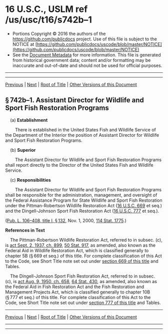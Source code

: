 ---
---

# 16 U.S.C., USLM ref /us/usc/t16/s742b–1

* Portions Copyright © 2016 the authors of the https://github.com/publicdocs project.
  Use of this file is subject to the NOTICE at [https://github.com/publicdocs/uscode/blob/master/NOTICE](https://github.com/publicdocs/uscode/blob/master/NOTICE)
* See the [Document Metadata](././../../../..//README.md) for more information.
  This file is generated from historical government data; content and/or formatting may be inaccurate and out-of-date and should not be used for official purposes.

----------
----------

[Previous](./../../../..//us/usc/t16/ch9/m__us_usc_t16_s742b.md) | [Next](./../../../..//us/usc/t16/ch9/m__us_usc_t16_s742c.md) | [Root of Title](./../../../../) | [Other Versions of this Document](https://publicdocs.github.io/go/links?ns=uslm&ref=%2Fus%2Fusc%2Ft16%2Fs742b%E2%80%931)

## § 742b–1. Assistant Director for Wildlife and Sport Fish Restoration Programs

    (a) __Establishment__ 

        There is established in the United States Fish and Wildlife Service of the Department of the Interior the position of Assistant Director for Wildlife and Sport Fish Restoration Programs.

    (b) __Superior__ 

        The Assistant Director for Wildlife and Sport Fish Restoration Programs shall report directly to the Director of the United States Fish and Wildlife Service.

    (c) __Responsibilities__ 

        The Assistant Director for Wildlife and Sport Fish Restoration Programs shall be responsible for the administration, management, and oversight of the Federal Assistance Program for State Wildlife and Sport Fish Restoration under the Pittman-Robertson Wildlife Restoration Act ([16 U.S.C. 669][/us/usc/t16/s669] et seq.) and the Dingell-Johnson Sport Fish Restoration Act ([16 U.S.C. 777][/us/usc/t16/s777] et seq.).

([Pub. L. 106–408, title I, § 132][/us/pl/106/408/s132], Nov. 1, 2000, [114 Stat. 1775][/us/stat/114/1775].)

 __References in Text__ 

    The Pittman-Robertson Wildlife Restoration Act, referred to in subsec. (c), is [act Sept. 2, 1937, ch. 899][/us/act/1937-09-02/ch899], [50 Stat. 917][/us/stat/50/917], as amended, also known as the Federal Aid in Wildlife Restoration Act, which is classified generally to chapter 5B (§ 669 et seq.) of this title. For complete classification of this Act to the Code, see Short Title note set out under [section 669 of this title][/us/usc/t16/s669] and Tables.

    The Dingell-Johnson Sport Fish Restoration Act, referred to in subsec. (c), is [act Aug. 9, 1950, ch. 658][/us/act/1950-08-09/ch658], [64 Stat. 430][/us/stat/64/430], as amended, also known as the Federal Aid in Fish Restoration Act and the Fish Restoration and Management Projects Act, which is classified generally to chapter 10B (§ 777 et seq.) of this title. For complete classification of this Act to the Code, see Short Title note set out under [section 777 of this title][/us/usc/t16/s777] and Tables.

----------

[Previous](./../../../..//us/usc/t16/ch9/m__us_usc_t16_s742b.md) | [Next](./../../../..//us/usc/t16/ch9/m__us_usc_t16_s742c.md) | [Root of Title](./../../../../) | [Other Versions of this Document](https://publicdocs.github.io/go/links?ns=uslm&ref=%2Fus%2Fusc%2Ft16%2Fs742b%E2%80%931)

----------
----------

[/us/usc/t16/s669]: https://publicdocs.github.io/go/links?ns=uslm&ref=%2Fus%2Fusc%2Ft16%2Fs669
[/us/usc/t16/s777]: https://publicdocs.github.io/go/links?ns=uslm&ref=%2Fus%2Fusc%2Ft16%2Fs777
[/us/pl/106/408/s132]: https://publicdocs.github.io/go/links?ns=uslm&ref=%2Fus%2Fpl%2F106%2F408%2Fs132
[/us/stat/114/1775]: https://publicdocs.github.io/go/links?ns=uslm&ref=%2Fus%2Fstat%2F114%2F1775
[/us/act/1937-09-02/ch899]: https://publicdocs.github.io/go/links?ns=uslm&ref=%2Fus%2Fact%2F1937-09-02%2Fch899
[/us/stat/50/917]: https://publicdocs.github.io/go/links?ns=uslm&ref=%2Fus%2Fstat%2F50%2F917
[/us/usc/t16/s669]: https://publicdocs.github.io/go/links?ns=uslm&ref=%2Fus%2Fusc%2Ft16%2Fs669
[/us/act/1950-08-09/ch658]: https://publicdocs.github.io/go/links?ns=uslm&ref=%2Fus%2Fact%2F1950-08-09%2Fch658
[/us/stat/64/430]: https://publicdocs.github.io/go/links?ns=uslm&ref=%2Fus%2Fstat%2F64%2F430
[/us/usc/t16/s777]: https://publicdocs.github.io/go/links?ns=uslm&ref=%2Fus%2Fusc%2Ft16%2Fs777


